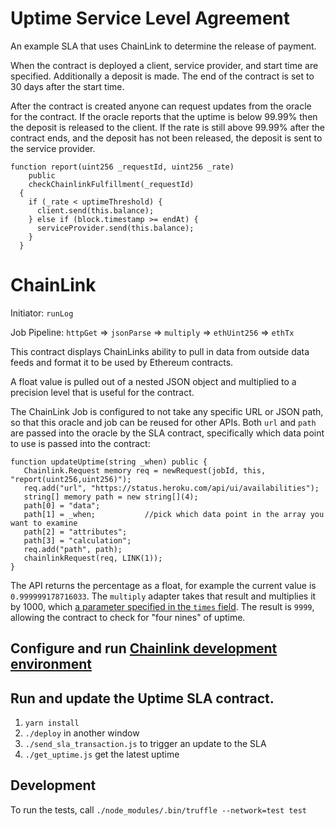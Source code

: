 # Uptime Service Level Agreement

An example SLA that uses ChainLink to determine the release of payment.

When the contract is deployed a client, service provider, and start time are specified. Additionally a deposit is made. The end of the contract is set to 30 days after the start time.

After the contract is created anyone can request updates from the oracle for the contract. If the oracle reports that the uptime is below 99.99% then the deposit is released to the client. If the rate is still above 99.99% after the contract ends, and the deposit has not been released, the deposit is sent to the service provider.

```solidity
function report(uint256 _requestId, uint256 _rate)
    public
    checkChainlinkFulfillment(_requestId)
  {
    if (_rate < uptimeThreshold) {
      client.send(this.balance);
    } else if (block.timestamp >= endAt) {
      serviceProvider.send(this.balance);
    }
  }
```

# ChainLink

Initiator: `runLog`

Job Pipeline: `httpGet` => `jsonParse` => `multiply` => `ethUint256` => `ethTx`

This contract displays ChainLinks ability to pull in data from outside data feeds and format it to be used by Ethereum contracts.

A float value is pulled out of a nested JSON object and multiplied to a precision level that is useful for the contract.

The ChainLink Job is configured to not take any specific URL or JSON path, so that this oracle and job can be reused for other APIs. Both `url` and `path` are passed into the oracle by the SLA contract, specifically which data point to use is passed into the contract:
```solidity
function updateUptime(string _when) public {
   Chainlink.Request memory req = newRequest(jobId, this, "report(uint256,uint256)");
   req.add("url", "https://status.heroku.com/api/ui/availabilities");
   string[] memory path = new string[](4);
   path[0] = "data";
   path[1] = _when;           //pick which data point in the array you want to examine
   path[2] = "attributes";
   path[3] = "calculation";
   req.add("path", path);
   chainlinkRequest(req, LINK(1));
}
```

The API returns the percentage as a float, for example the current value is `0.999999178716033`. The `multiply` adapter takes that result and multiplies it by 1000, which [a parameter specified in the `times` field](https://github.com/smartcontractkit/hello_chainlink/blob/4b42f127ddeca6541ac2aba1803f458d0a3bf460/uptime_sla/http_json_x10000_job.json). The result is `9999`, allowing the contract to check for "four nines" of uptime.

## Configure and run [Chainlink development environment](../README.md#run-chainlink-development-environment)

## Run and update the Uptime SLA contract.

1. `yarn install`
2. `./deploy` in another window
3. `./send_sla_transaction.js` to trigger an update to the SLA
4. `./get_uptime.js` get the latest uptime

## Development

To run the tests, call `./node_modules/.bin/truffle --network=test test`
